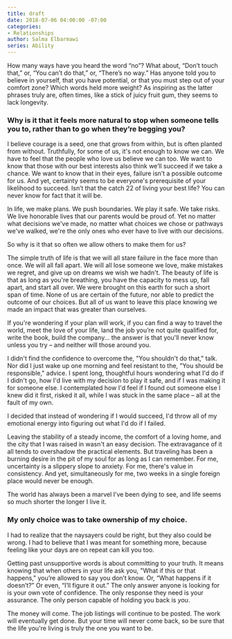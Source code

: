 ```yaml
---
title: draft
date: 2018-07-06 04:00:00 -07:00
categories:
- Relationships
author: Salma Elbarmawi
series: Ability
---
```


How many ways have you heard the word “no”? What about, “Don’t touch that,” or, “You can’t do that,” or, “There’s no way.” Has anyone told you to believe in yourself, that you have potential, or that you must step out of your comfort zone? Which words held more weight? As inspiring as the latter phrases truly are, often times, like a stick of juicy fruit gum, they seems to lack longevity. 

### Why is it that it feels more natural to stop when someone tells you to, rather than to go when they’re begging you? 

I believe courage is a seed, one that grows from within, but is often planted from without. Truthfully, for some of us, it's not enough to know we can. We have to feel that the people who love us believe we can too. We want to know that those with our best interests also think we’ll succeed if we take a chance. We want to know that in their eyes, failure isn’t a possible outcome for us. And yet, certainty seems to be everyone's prerequisite of your likelihood to succeed. Isn’t that the catch 22 of living your best life? You can never know for fact that it will be. 

In life, we make plans. We push boundaries. We play it safe. We take risks. We live honorable lives that our parents would be proud of. Yet no matter what decisions we've made, no matter what choices we chose or pathways we've walked, we're the only ones who ever have to live with our decisions. 

So why is it that so often we allow others to make them for us? 

The simple truth of life is that we will all stare failure in the face more than once. We will all fall apart. We will all lose someone we love, make mistakes we regret, and give up on dreams we wish we hadn't. The beauty of life is that as long as you're breathing, you have the capacity to mess up, fall apart, and start all over. We were brought on this earth for such a short span of time. None of us are certain of the future, nor able to predict the outcome of our choices. But all of us want to leave this place knowing we made an impact that was greater than ourselves. 

If you're wondering if your plan will work, if you can find a way to travel the world, meet the love of your life, land the job you’re not quite qualified for, write the book, build the company... the answer is that you'll never know unless you try – and neither will those around you. 

I didn't find the confidence to overcome the, "You shouldn't do that," talk. Nor did I just wake up one morning and feel resistant to the, "You should be responsible," advice. I spent long, thoughtful hours wondering what I'd do if I didn't go, how I'd live with my decision to play it safe, and if I was making it for someone else. I contemplated how I'd feel if I found out someone else I knew did it first, risked it all, while I was stuck in the same place – all at the fault of my own. 

I decided that instead of wondering if I would succeed, I'd throw all of my emotional energy into figuring out what I'd do if I failed. 

Leaving the stability of a steady income, the comfort of a loving home, and the city that I was raised in wasn't an easy decision. The extravagance of it all tends to overshadow the practical elements. But traveling has been a burning desire in the pit of my soul for as long as I can remember. For me, uncertainty is a slippery slope to anxiety. For me, there's value in consistency. And yet, simultaneously for me, two weeks in a single foreign place would never be enough. 

The world has always been a marvel I’ve been dying to see, and life seems so much shorter the longer I live it. 

### My only choice was to take ownership of my choice. 

I had to realize that the naysayers could be right, but they also could be wrong. I had to believe that I was meant for something more, because feeling like your days are on repeat can kill you too. 

Getting past unsupportive words is about committing to your truth. It means knowing that when others in your life ask you, "What if this or that happens," you’re allowed to say you don’t know. Or, “What happens if it doesn’t?” Or even, “I’ll figure it out.” The only answer anyone is looking for is your own vote of confidence. The only response they need is your assurance. The only person capable of holding you back is _you_. 

The money will come. The job listings will continue to be posted. The work will eventually get done. But your time will never come back, so be sure that the life you're living is truly the one you want to be. 